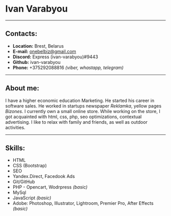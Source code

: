 # Ivan Varabyou

---

## Contacts:

- **Location:** Brest, Belarus
- **E-mail:** onebelbiz@gmail.com
- **Discord:** Express (ivan-varabyou)#9443
- **Github:** ivan-varabyou
- **Phone:** +375292088816 _(viber, whastapp, telegram)_

---

## About me:

I have a higher economic education Marketing. He started his career in software sales. He worked in startups newspaper _Reklamka_, yellow pages _Bizones_. I currently own a small online store. While working on the store, I got acquainted with html, css, php, seo optimizations, contextual advertising. I like to relax with family and friends, as well as outdoor activities.

---

## Skills:

- HTML
- CSS (Bootstrap)
- SEO
- Yandex.Direct, Facedook Ads
- Git/GitHub
- PHP - Opencart, Wodrpress _(basic)_
- MySql
- JavaScript _(basic)_
- Adobe: Photoshop, Illustrator, Lightroom, Premier Pro, After Effects _(basic)_
